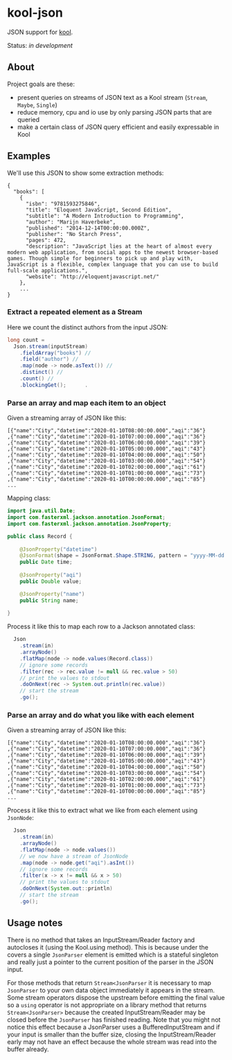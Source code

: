 # kool-json
JSON support for [kool](..).

Status: *in development*

## About
Project goals are these:

* present queries on streams of JSON text as a Kool stream (`Stream`, `Maybe`, `Single`)
* reduce memory, cpu and io use by only parsing JSON parts that are queried  
* make a certain class of JSON query efficient and easily expressable in Kool

## Examples

We'll use this JSON to show some extraction methods:

```
{
  "books": [
    {
      "isbn": "9781593275846",
      "title": "Eloquent JavaScript, Second Edition",
      "subtitle": "A Modern Introduction to Programming",
      "author": "Marijn Haverbeke",
      "published": "2014-12-14T00:00:00.000Z",
      "publisher": "No Starch Press",
      "pages": 472,
      "description": "JavaScript lies at the heart of almost every modern web application, from social apps to the newest browser-based games. Though simple for beginners to pick up and play with, JavaScript is a flexible, complex language that you can use to build full-scale applications.",
      "website": "http://eloquentjavascript.net/"
    },
    ...
}
```

### Extract a repeated element as a Stream
Here we count the distinct authors from the input JSON:

```java
long count = 
  Json.stream(inputStream)
    .fieldArray("books") //
    .field("author") //
    .map(node -> node.asText()) //
    .distinct() //
    .count() //
    .blockingGet();      .
```

### Parse an array and map each item to an object
Given a streaming array of JSON like this:

```
[{"name":"City","datetime":"2020-01-10T08:00:00.000","aqi":"36"}
,{"name":"City","datetime":"2020-01-10T07:00:00.000","aqi":"36"}
,{"name":"City","datetime":"2020-01-10T06:00:00.000","aqi":"39"}
,{"name":"City","datetime":"2020-01-10T05:00:00.000","aqi":"43"}
,{"name":"City","datetime":"2020-01-10T04:00:00.000","aqi":"50"}
,{"name":"City","datetime":"2020-01-10T03:00:00.000","aqi":"54"}
,{"name":"City","datetime":"2020-01-10T02:00:00.000","aqi":"61"}
,{"name":"City","datetime":"2020-01-10T01:00:00.000","aqi":"73"}
,{"name":"City","datetime":"2020-01-10T00:00:00.000","aqi":"85"}
...
```

Mapping class:

```java
import java.util.Date;
import com.fasterxml.jackson.annotation.JsonFormat;
import com.fasterxml.jackson.annotation.JsonProperty;

public class Record {
   
    @JsonProperty("datetime")
    @JsonFormat(shape = JsonFormat.Shape.STRING, pattern = "yyyy-MM-dd'T'HH:mm:ss.SSS", timezone = "ADST")
    public Date time;
    
    @JsonProperty("aqi")
    public Double value;

    @JsonProperty("name")
    public String name;
    
}
```

Process it like this to map each row to a Jackson annotated class:

```java
  Json 
    .stream(in)
    .arrayNode()
    .flatMap(node -> node.values(Record.class))
    // ignore some records
    .filter(rec -> rec.value != null && rec.value > 50)
    // print the values to stdout
    .doOnNext(rec -> System.out.println(rec.value))
    // start the stream
    .go();
```

### Parse an array and do what you like with each element
Given a streaming array of JSON like this:

```
[{"name":"City","datetime":"2020-01-10T08:00:00.000","aqi":"36"}
,{"name":"City","datetime":"2020-01-10T07:00:00.000","aqi":"36"}
,{"name":"City","datetime":"2020-01-10T06:00:00.000","aqi":"39"}
,{"name":"City","datetime":"2020-01-10T05:00:00.000","aqi":"43"}
,{"name":"City","datetime":"2020-01-10T04:00:00.000","aqi":"50"}
,{"name":"City","datetime":"2020-01-10T03:00:00.000","aqi":"54"}
,{"name":"City","datetime":"2020-01-10T02:00:00.000","aqi":"61"}
,{"name":"City","datetime":"2020-01-10T01:00:00.000","aqi":"73"}
,{"name":"City","datetime":"2020-01-10T00:00:00.000","aqi":"85"}
...
```

Process it like this to extract what we like from each element using `JsonNode`:

```java
  Json 
    .stream(in)
    .arrayNode()
    .flatMap(node -> node.values())
    // we now have a stream of JsonNode
    .map(node -> node.get("aqi").asInt())
    // ignore some records
    .filter(x -> x != null && x > 50)
    // print the values to stdout
    .doOnNext(System.out::println)
    // start the stream
    .go();
```

## Usage notes
There is no method that takes an InputStream/Reader factory and autocloses it (using the Kool.using method). This is because under the covers a single `JsonParser` element is emitted which is a stateful singleton and really just a pointer to the current position of the parser in the JSON input. 

For those methods that return `Stream<JsonParser` it is necessary to map `JsonParser` to your own data object immediately it appears in the stream. Some stream operators dispose the upstream before emitting the final value so a `using` operator is not appropriate on a library method that returns `Stream<JsonParser>` because the created InputStream/Reader may be closed before the `JsonParser` has finished reading. Note that you might not notice this effect because a JsonParser uses a BufferedInputStream and if your input is smaller than the buffer size, closing the InputStream/Reader early may not have an effect because the whole stream was read into the buffer already.


